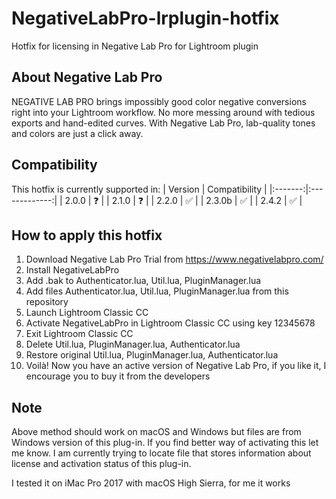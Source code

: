 # NegativeLabPro-lrplugin-hotfix
Hotfix for licensing in Negative Lab Pro for Lightroom plugin

## About Negative Lab Pro
NEGATIVE LAB PRO brings impossibly good color negative conversions right into your Lightroom workflow. No more messing around with tedious exports and hand-edited curves. With Negative Lab Pro, lab-quality tones and colors are just a click away.

## Compatibility 
This hotfix is currently supported in:
| Version | Compatibility |
|:-------:|:-------------:|
|  2.0.0  |       ❓       |
|  2.1.0  |       ❓       |
|  2.2.0  |       ✅       |
|  2.3.0b |       ✅       |
|  2.4.2 |       ✅       |

## How to apply this hotfix
1. Download Negative Lab Pro Trial from https://www.negativelabpro.com/
2. Install NegativeLabPro
3. Add .bak to Authenticator.lua, Util.lua, PluginManager.lua
4. Add files Authenticator.lua, Util.lua, PluginManager.lua from this repository
5. Launch Lightroom Classic CC
6. Activate NegativeLabPro in Lightroom Classic CC using key 12345678
7. Exit Lightroom Classic CC
8. Delete Util.lua, PluginManager.lua, Authenticator.lua
9. Restore original Util.lua, PluginManager.lua, Authenticator.lua
10. Voilà! Now you have an active version of Negative Lab Pro, if you like it, I encourage you to buy it from the developers

## Note
Above method should work on macOS and Windows but files are from Windows version of this plug-in. If you find better way of activating this let me know. I am currently trying to locate file that stores information about license and activation status of this plug-in.

I tested it on iMac Pro 2017 with macOS High Sierra, for me it works
